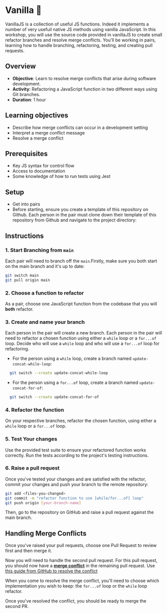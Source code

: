 # Vanilla 🍨

VanillaJS is a collection of useful JS functions. Indeed it implements a number of very usefuil native JS methods using vanilla JavaScript. In this workshop, you will use the source code provided in vanillaJS to create small refactor branches and resolve merge conflicts. You'll be working in pairs, learning how to handle branching, refactoring, testing, and creating pull requests.

## Overview

- **Objective**: Learn to resolve merge conflicts that arise during software development.
- **Activity**: Refactoring a JavaScript function in two different ways using Git branches.
- **Duration**: 1 hour

## Learning objectives

- Describe how merge conflicts can occur in a development setting
- Interpret a merge conflict message
- Resolve a merge conflict

## Prerequisites

- Key JS syntax for control flow
- Access to documentation
- Some knowledge of how to run tests using Jest

## Setup

- Get into pairs
- Before starting, ensure you create a template of this repository on Github. Each person in the pair must clone down their template of this repository from Github and navigate to the project directory:

## Instructions

### 1. Start Branching from `main`

Each pair will need to branch off the `main`.Firstly, make sure you both start on the main branch and it's up to date:

```bash
git switch main
git pull origin main
```

### 2. Choose a function to refactor

As a pair, choose one JavaScript function from the codebase that you will **both** refactor.

### 3. Create and name your branch

Each person in the pair will create a new branch. Each person in the pair will need to refactor a chosen function using either a `while` loop or a `for...of` loop. Decide who will use a `while` loop and who will use a `for...of` loop for refactoring.

- For the person using a `while` loop, create a branch named `update-concat-while-loop`:

```bash
  git switch --create update-concat-while-loop
```

- For the person using a `for...of` loop, create a branch named `update-concat-for-of`:

```bash
  git switch --create update-concat-for-of
```

### 4. Refactor the function

On your respective branches, refactor the chosen function, using either a `while` loop or a `for...of` loop.

### 5. Test Your changes

Use the provided test suite to ensure your refactored function works correctly. Run the tests according to the project's testing instructions.

### 6. Raise a pull request

Once you've tested your changes and are satisfied with the refactor, commit your changes and push your branch to the remote repository:

```bash
git add <files-you-changed>
git commit -m "refactor function to use [while/for...of] loop"
git push origin [your-branch-name]
```

Then, go to the repository on GitHub and raise a pull request against the main branch.

## Handling Merge Conflicts

Once you've raised your pull requests, choose one Pull Request to review first and then merge it.

Now you will need to handle the second pull request. For this pull request, you should now have a [**merge conflict**](https://docs.github.com/en/pull-requests/collaborating-with-pull-requests/addressing-merge-conflicts/about-merge-conflicts) in the remaining pull request. Use [this guide from GitHub to resolve the conflict](https://docs.github.com/en/pull-requests/collaborating-with-pull-requests/addressing-merge-conflicts/resolving-a-merge-conflict-on-github)

When you come to resolve the merge conflict, you'll need to choose which implementation you wish to keep: the `for...of` loop or the `while` loop refactor.

Once you've resolved the conflict, you should be ready to merge the second PR.
